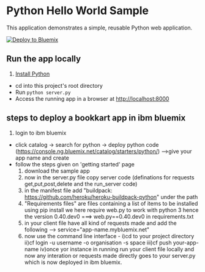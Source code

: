 # Python Hello World Sample

This application demonstrates a simple, reusable Python web application.

[![Deploy to Bluemix](https://bluemix.net/deploy/button.png)](https://bluemix.net/deploy?repository=https://github.com/IBM-Bluemix/python-helloworld)

## Run the app locally

1. [Install Python][]
+ cd into this project's root directory
+ Run `python server.py`
+ Access the running app in a browser at <http://localhost:8000>

[Install Python]: https://www.python.org/downloads/

## steps to deploy a bookkart app in ibm bluemix

1. login to ibm bluemix
+ click catalog -> search for python -> deploy python code (https://console.ng.bluemix.net/catalog/starters/python/)
	-->give your app name and create
+ follow the steps given on 'getting started' page
	1. download the sample app
	2. now in the server.py file copy server code (definations for requests get,put,post,delete and the run_server code)
	3. in the manifest file add "buildpack: https://github.com/heroku/heroku-buildpack-python" under the path
	4. "Requirements files" are files containing a list of items to be installed using pip install 
	  we here require web.py to work with python 3  hence the version 0.40.dev0  ===>  web.py==0.40.dev0 in requirements.txt
	5. in your client file have all kind of requests made and add the following -->    service="app-name.mybluemix.net"
	6. now use the command line interface - 
		i)cd to your project directory 
		ii)cf login -u username -o organisation -s space
		iii)cf push your-app-name 
		iv)once yor instance in running  run your client file locally and now any interation or requests made directly goes to your 			server.py which is now deployed in ibm bluemix.

